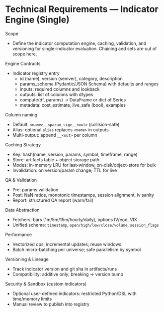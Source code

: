 # Technical Requirements — Indicator Engine (Single)

Scope
- Define the indicator computation engine, caching, validation, and versioning for single-indicator evaluation. Chaining and sets are out of scope here.

Engine Contracts
- Indicator registry entry
  - id (name), version (semver), category, description
  - params_schema (Pydantic/JSON Schema) with defaults and ranges
  - inputs: required columns and lookback
  - outputs: list of columns with dtypes
  - compute(df, params) -> DataFrame or dict of Series
  - metadata: cost_estimate, live_safe (bool), examples

Column naming
- Default: `<name>__<param_sig>__<out>` (collision-safe)
- Alias: optional `alias` replaces `<name>` in outputs
- Multi-output: append `__<out>` per column

Caching Strategy
- Key: hash(name, version, params, symbol, timeframe, range)
- Store: artifacts table + object storage path
- Modes: in-memory LRU for last-window, on-disk/object-store for bulk
- Invalidation: on version/param change; TTL for live

QA & Validation
- Pre: params validation
- Post: NaN ratios, monotonic timestamps, session alignment, iv sanity
- Report: structured QA report (warn/fail)

Data Abstraction
- Fetchers: bars (1m/5m/15m/hourly/daily), options IV/eod, VIX
- Unified schema: `timestamp`, `open/high/low/close/volume`, `session_flags`

Performance
- Vectorized ops; incremental updates; reuse windows
- Batch micro-batching per universe; safe parallelism by symbol

Versioning & Lineage
- Track indicator version and git sha in artifacts/runs
- Compatibility: additive only; breaking → version bump

Security & Sandbox (custom indicators)
- Optional user-defined indicators: restricted Python/DSL with time/memory limits
- Manual review to publish into registry
